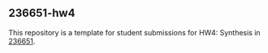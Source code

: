 ## 236651-hw4
This repository is a template for student submissions for HW4: Synthesis in [236651](https://webcourse.cs.technion.ac.il/236651/).
